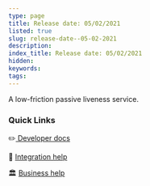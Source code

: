 ```yaml
---
type: page
title: Release date: 05/02/2021
listed: true
slug: release-date--05-02-2021
description: 
index_title: Release date: 05/02/2021
hidden: 
keywords: 
tags: 
---
```


A low-friction passive liveness service. 

### Quick Links

✏️[ Developer docs](https://developers.yoti.com/yoti-myface)

📧 [Integration help](https://app.developerhub.io/sdksupport@yoti.com)

🏛 [Business help](https://www.yoti.com/contact-us/)